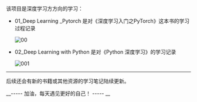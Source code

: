 该项目是深度学习方方向的学习：

- 01_Deep Learning _Pytorch 是对《深度学习入门之PyTorch》这本书的学习过程记录

  ![00](D:\project\DL\img\000.JPG)

- 02_Deep Learning with Python 是对《Python 深度学习》的学习记录

  ![001](D:\project\DL\img\001.JPG)





---

后续还会有新的书籍或其他资源的学习笔记陆续更新。

__-----   加油，每天遇见更好的自己！ ----- __

